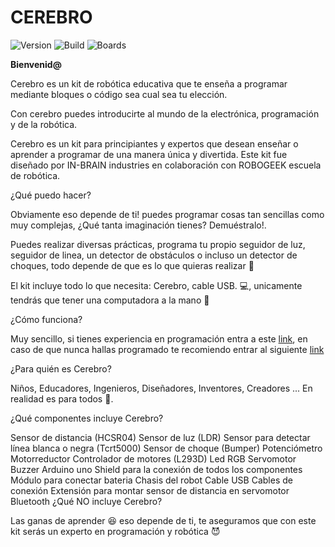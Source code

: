 # CEREBRO 
![Version](https://img.shields.io/badge/version-0.0.1-magenta?style=for-the-badge)
![Build](http://img.shields.io/badge/build-passing-brightgreen?style=for-the-badge)
![Boards](https://img.shields.io/badge/boards-Arduino_Uno-blue?style=for-the-badge)

**Bienvenid@**

Cerebro es un kit de robótica educativa que te enseña a programar mediante bloques o código sea cual sea tu elección.

Con cerebro puedes introducirte al mundo de la electrónica, programación y de la robótica.

Cerebro es un kit para principiantes y expertos que desean enseñar o aprender a programar de una manera única y divertida. Este kit fue diseñado por IN-BRAIN industries en colaboración con ROBOGEEK escuela de robótica.

¿Qué puedo hacer?

Obviamente eso depende de ti! puedes programar cosas tan sencillas como muy complejas, ¿Qué tanta imaginación tienes? Demuéstralo!.

Puedes realizar diversas prácticas, programa tu propio seguidor de luz, seguidor de linea, un detector de obstáculos o incluso un detector de choques, todo depende de que es lo que quieras realizar :space_invader:

El kit incluye todo lo que necesita: Cerebro, cable USB. :computer:, unicamente tendrás que tener una computadora a la mano :grimacing:

¿Cómo funciona?

Muy sencillo, si tienes experiencia en programación entra a este [link](https://github.com/cerebro11101/cerebro/wiki/5.-COMO-INICIAR-CON-CEREBRO-(INTERMEDIO)), en caso de que nunca hallas programado te recomiendo entrar al siguiente [link](https://github.com/cerebro11101/cerebro/wiki/2.-COMO-INICIAR-CON-CEREBRO-(NOOBS))

¿Para quién es Cerebro?

Niños, Educadores, Ingenieros, Diseñadores, Inventores, Creadores ... En realidad es para todos :metal:.

¿Qué componentes incluye Cerebro?

 Sensor de distancia (HCSR04)
 Sensor de luz (LDR)
 Sensor para detectar línea blanca o negra (Tcrt5000)
 Sensor de choque (Bumper)
 Potenciómetro
 Motorreductor
 Controlador de motores (L293D)
 Led RGB
 Servomotor
 Buzzer
 Arduino uno
 Shield para la conexión de todos los componentes
 Módulo para conectar bateria
 Chasis del robot
 Cable USB
 Cables de conexión
 Extensión para montar sensor de distancia en servomotor
 Bluetooth
¿Qué NO incluye Cerebro?

Las ganas de aprender 😆 eso depende de ti, te aseguramos que con este kit serás un experto en programación y robótica 😈
